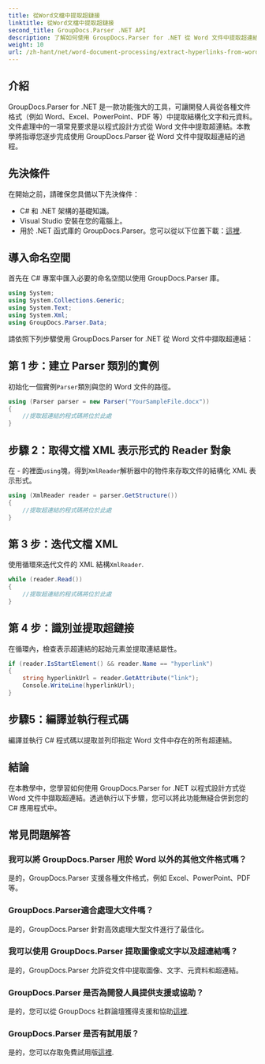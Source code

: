 ```yaml
---
title: 從Word文檔中提取超鏈接
linktitle: 從Word文檔中提取超鏈接
second_title: GroupDocs.Parser .NET API
description: 了解如何使用 GroupDocs.Parser for .NET 從 Word 文件中提取超連結。帶有程式碼範例的分步指南。
weight: 10
url: /zh-hant/net/word-document-processing/extract-hyperlinks-from-word-document/
---
```

## 介紹
GroupDocs.Parser for .NET 是一款功能強大的工具，可讓開發人員從各種文件格式（例如 Word、Excel、PowerPoint、PDF 等）中提取結構化文字和元資料。文件處理中的一項常見要求是以程式設計方式從 Word 文件中提取超連結。本教學將指導您逐步完成使用 GroupDocs.Parser 從 Word 文件中提取超連結的過程。
## 先決條件
在開始之前，請確保您具備以下先決條件：
- C# 和 .NET 架構的基礎知識。
- Visual Studio 安裝在您的電腦上。
- 用於 .NET 函式庫的 GroupDocs.Parser。您可以從以下位置下載：[這裡](https://releases.groupdocs.com/parser/net/).
## 導入命名空間
首先在 C# 專案中匯入必要的命名空間以使用 GroupDocs.Parser 庫。
```csharp
using System;
using System.Collections.Generic;
using System.Text;
using System.Xml;
using GroupDocs.Parser.Data;
```
請依照下列步驟使用 GroupDocs.Parser for .NET 從 Word 文件中擷取超連結：
## 第 1 步：建立 Parser 類別的實例
初始化一個實例`Parser`類別與您的 Word 文件的路徑。
```csharp
using (Parser parser = new Parser("YourSampleFile.docx"))
{
    //提取超連結的程式碼將位於此處
}
```
## 步驟 2：取得文檔 XML 表示形式的 Reader 對象
在 - 的裡面`using`塊，得到`XmlReader`解析器中的物件來存取文件的結構化 XML 表示形式。
```csharp
using (XmlReader reader = parser.GetStructure())
{
    //提取超連結的程式碼將位於此處
}
```
## 第 3 步：迭代文檔 XML
使用循環來迭代文件的 XML 結構`XmlReader`.
```csharp
while (reader.Read())
{
    //提取超連結的程式碼將位於此處
}
```
## 第 4 步：識別並提取超鏈接
在循環內，檢查表示超連結的起始元素並提取連結屬性。
```csharp
if (reader.IsStartElement() && reader.Name == "hyperlink")
{
    string hyperlinkUrl = reader.GetAttribute("link");
    Console.WriteLine(hyperlinkUrl);
}
```
## 步驟5：編譯並執行程式碼
編譯並執行 C# 程式碼以提取並列印指定 Word 文件中存在的所有超連結。
## 結論
在本教學中，您學習如何使用 GroupDocs.Parser for .NET 以程式設計方式從 Word 文件中擷取超連結。透過執行以下步驟，您可以將此功能無縫合併到您的 C# 應用程式中。

## 常見問題解答
### 我可以將 GroupDocs.Parser 用於 Word 以外的其他文件格式嗎？
是的，GroupDocs.Parser 支援各種文件格式，例如 Excel、PowerPoint、PDF 等。
### GroupDocs.Parser適合處理大文件嗎？
是的，GroupDocs.Parser 針對高效處理大型文件進行了最佳化。
### 我可以使用 GroupDocs.Parser 提取圖像或文字以及超連結嗎？
是的，GroupDocs.Parser 允許從文件中提取圖像、文字、元資料和超連結。
### GroupDocs.Parser 是否為開發人員提供支援或協助？
是的，您可以從 GroupDocs 社群論壇獲得支援和協助[這裡](https://forum.groupdocs.com/c/parser/17).
### GroupDocs.Parser 是否有試用版？
是的，您可以存取免費試用版[這裡](https://releases.groupdocs.com/).